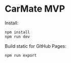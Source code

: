# CarMate MVP

Install:

```
npm install
npm run dev
```

Build static for GitHub Pages:

```
npm run export
```

